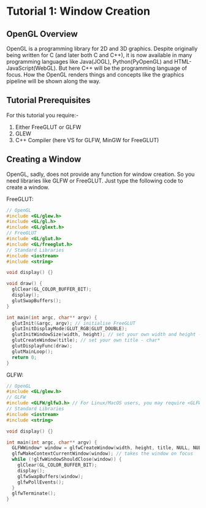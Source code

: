 # Tutorial 1: Window Creation  

## OpenGL Overview  

OpenGL is a programming library for 2D and 3D graphics. Despite originally being written for C (and later both C and C++), it is now available in many programming languages like Java(JOGL), Python(PyOpenGL) and HTML-JavaScript(WebGL).  But here C++ will be the programming language of focus. How the OpenGL renders things and concepts like the graphics pipeline will be shown along the way.  

## Tutorial Prerequisites  

For this tutorial you require:-  
1. Either FreeGLUT or GLFW  
2. GLEW  
3. C++ Compiler (here VS for GLFW, MinGW for FreeGLUT)  

## Creating a Window  

OpenGL, sadly, does not provide any function for window creation. So you need libraries like GLFW or FreeGLUT. Just type the following code to create a window.  

FreeGLUT:  

```c++
// OpenGL
#include <GL/glew.h>
#include <GL/gl.h>
#include <GL/glext.h>
// FreeGLUT
#include <GL/glut.h>
#include <GL/freeglut.h>
// Standard Libraries
#include <iostream>
#include <string>

void display() {}

void draw() {
  glClear(GL_COLOR_BUFFER_BIT);
  display();
  glutSwapBuffers();
}

int main(int argc, char** argv) {
  glutInit(&argc, argv); // initialise FreeGLUT
  glutInitDisplayMode(GLUT_RGB|GLUT_DOUBLE);
  glutInitWindowSize(width, height); // set your own width and height - both are int
  glutCreateWindow(title); // set your own title - char*
  glutDisplayFunc(draw);
  glutMainLoop();
  return 0;
}
```  

GLFW:  

```c++
// OpenGL
#include <GL/glew.h>
// GLFW
#include <GLFW/glfw3.h> // For Linux/MacOS users, you may require <GLFW/glfw.h> instead.
// Standard Libraries
#include <iostream>
#include <string>

void display() {}

int main(int argc, char** argv) {
  GLFWWindow* window = glfwCreateWindow(width, height, title, NULL, NULL); // function to create a window, set the last 2 parameters null for now
  glfwMakeContextCurrentWindow(window); // takes the window on focus
  while (!glfwWindowShouldClose(window)) {
    glClear(GL_COLOR_BUFFER_BIT);
    display();
    glfwSwapBuffers(window);
    glfwPollEvents();
  }
  glfwTerminate();
}
```  
